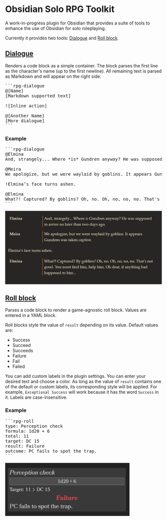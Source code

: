 # Obsidian Solo RPG Toolkit

A work-in-progress plugin for Obsidian that provides a suite of tools to enhance the use of Obsidian for solo roleplaying.

Currently it provides two tools: [Dialogue](#dialogue) and [Roll block](#roll-block).

## [Dialogue](#dialogue)

Renders a code block as a simple container. The block parses the first line as the character's name (up to the first newline). All remaining text is parsed as Markdown and will appear on the right side.

<pre>
```rpg-dialogue
@[Name]
[Markdown supported text]

![Inline action]

@[Another Name]
[More dialogue]
```
</pre>

### Example

<pre>
```rpg-dialogue
@Elmina
And, strangely... Where *is* Gundren anyway? He was supposed to arrive no later than two days ago.

@Meira
We apologize, but we were waylaid by goblins. It appears Gundren was taken captive.

!Elmina’s face turns ashen.

@Elmina
What?! Captured? By goblins? Oh, no. Oh, no, no, no. That's not good. You must find him, help him. Oh dear, if anything bad happened to him...
```
</pre>

<img src="./images/dialogue_render.png" alt="Dialogue example" width="700">

## [Roll block](#roll-block)

Parses a code block to render a game-agnostic roll block. Values are entered in a YAML block.

Roll blocks style the value of `result` depending on its value. Default values are:

- Success
- Succeed
- Succeeds
- Failure
- Fail
- Failed

You can add custom labels in the plugin settings. You can enter your desired text and choose a color. As long as the value of `result` contains one of the default or custom labels, its corresponding style will be applied. For example, `Exceptional Success` will work because it has the word `Success` in it. Labels are case-insensitive.

### Example

<pre>
```rpg-roll
type: Perception check
formula: 1d20 + 6
total: 11
target: DC 15
result: Failure
outcome: PC fails to spot the trap.
```
</pre>

<img src="./images/roll_render.png" alt="Roll block example" width="400">
